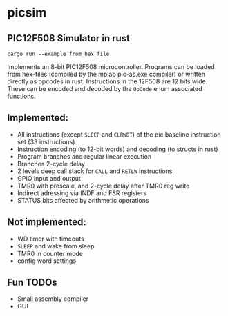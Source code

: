 # picsim
## PIC12F508 Simulator in rust

`cargo run --example from_hex_file`

Implements an 8-bit PIC12F508 microcontroller. Programs can be loaded from 
hex-files (compiled by the mplab pic-as.exe compiler) or written directly as opcodes in rust. 
Instructions in the 12F508 are 12 bits wide. These can be encoded and decoded by the `OpCode` enum
associated functions.

## Implemented:
* All instructions (except `SLEEP` and `CLRWDT`) of the pic baseline instruction set (33 instructions)
* Instruction encoding (to 12-bit words) and decoding (to structs in rust)
* Program branches and regular linear execution
* Branches 2-cycle delay
* 2 levels deep call stack for `CALL` and `RETLW` instructions
* GPIO input and output
* TMR0 with prescale, and 2-cycle delay after TMR0 reg write
* Indirect adressing via INDF and FSR registers
* STATUS bits affected by arithmetic operations

## Not implemented:
* WD timer with timeouts
* `SLEEP` and wake from sleep
* TMR0 in counter mode
* config word settings

## Fun TODOs
* Small assembly compiler
* GUI